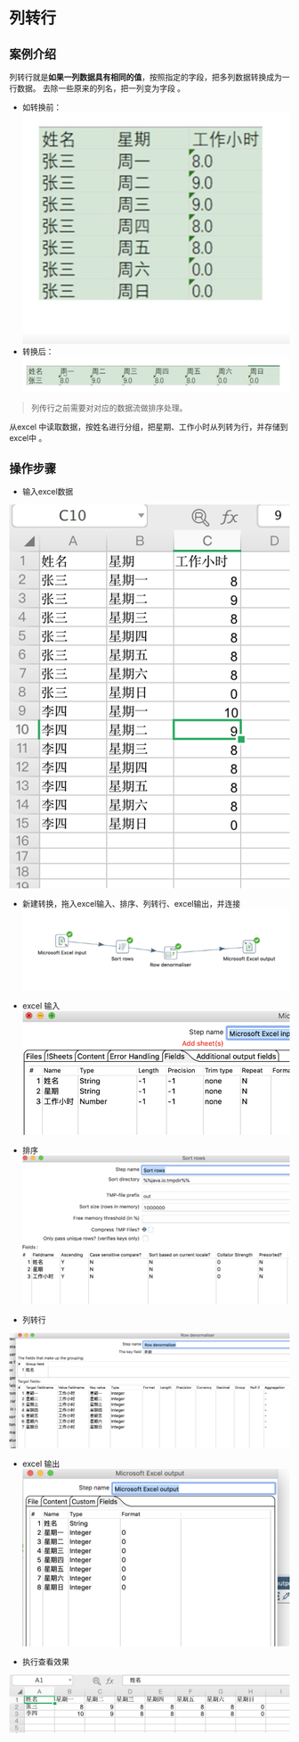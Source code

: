# 列转行

## 案例介绍

列转行就是**如果一列数据具有相同的值**，按照指定的字段，把多列数据转换成为一行数据。 去除一些原来的列名，把一列变为字段 。

* 如转换前： 
![](./assets/2019-06-09-22-17-10.png)  
* 转换后： 
![](./assets/2019-06-09-22-17-19.png)

> 列传行之前需要对对应的数据流做排序处理。


从excel 中读取数据，按姓名进行分组，把星期、工作小时从列转为行，并存储到excel中 。


## 操作步骤 

* 输入excel数据 

![](./assets/2019-06-09-22-45-49.png)  

* 新建转换，拖入excel输入、排序、列转行、excel输出，并连接  
![](./assets/2019-06-09-22-46-44.png)
 
* excel 输入  
![](./assets/2019-06-09-22-47-19.png) 

* 排序  
![](./assets/2019-06-09-22-47-40.png)

* 列转行  

![](./assets/2019-06-09-22-47-58.png)  

* excel 输出 
![](./assets/2019-06-09-22-48-18.png) 


* 执行查看效果 

![](./assets/2019-06-09-22-48-36.png)

